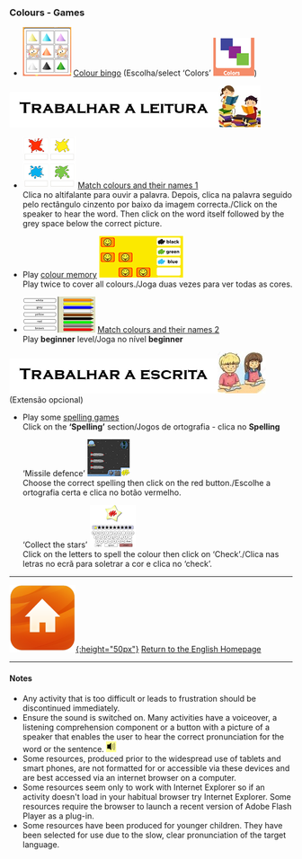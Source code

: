 <head>
<!-- Global site tag (gtag.js) - Google Analytics -->
<script async src="https://www.googletagmanager.com/gtag/js?id=UA-160613202-2"></script>
<script>
  window.dataLayer = window.dataLayer || [];
  function gtag(){dataLayer.push(arguments);}
  gtag('js', new Date());

  gtag('config', 'UA-160613202-2');
</script>
</head>

### Colours - Games

- [![cobi](/images/cobi.PNG)](http://www.abcya.com/shapes_colors_bingo.htm) [Colour bingo](http://www.abcya.com/shapes_colors_bingo.htm) (Escolha/select ‘Colors’ ![cobi2](/images/cobi2.PNG))

![readtxt](/images/readtxt.png)![read](/images/read.jpg)

- [![bcol](/images/bcol.PNG)](https://learnenglishkids.britishcouncil.org/en/word-games/colours) [Match colours and their names 1](https://learnenglishkids.britishcouncil.org/en/word-games/colours)  
Clica no altifalante para ouvir a palavra. Depois, clica na palavra seguido pelo rectângulo cinzento por baixo da imagem correcta./Click on the speaker to hear the word. Then click on the word itself followed by the grey space below the correct picture.

- Play [colour memory](https://www.eslgamesplus.com/colors-vocabulary-esl-memory-game/) [![cmem](/images/cmem.PNG)](https://www.eslgamesplus.com/colors-vocabulary-esl-memory-game/)  
   Play twice to cover all colours./Joga duas vezes para ver todas as cores.

- [![ccol](/images/ccol.PNG)](https://englishflashgames.blogspot.pt/2008/05/colours-game.html) [Match  colours and their names 2](https://englishflashgames.blogspot.pt/2008/05/colours-game.html)  
   Play **beginner** level/Joga no nível **beginner**

![writetxt](/images/writetxt.png)![write](/images/write.jpg) (Extensão opcional)

- Play some [spelling games](http://www.mes-games.com/colors.php)  
   Click on the **‘Spelling’** section/Jogos de ortografia - clica no **Spelling**

   ‘Missile defence’ [![mdef](/images/mdef.PNG)](http://www.mes-games.com/colors.php)  
   Choose the correct spelling then click on the red button./Escolhe a ortografia certa e clica no botão vermelho.

   ‘Collect the stars’ [![star](/images/star.PNG)](http://www.mes-games.com/colors.php)  
   Click on the letters to spell the colour then click on ‘Check’./Clica nas letras no ecrã para soletrar a cor e clica no ‘check’.  

***
[![home](/images/home.png){:height="50px"}](https://english-homework.github.io/KidooLand) [Return to the English Homepage](https://english-homework.github.io/KidooLand)

***

#### Notes
* Any activity that is too difficult or leads to frustration should be discontinued immediately.
* Ensure the sound is switched on. Many activities have a voiceover, a listening comprehension component or a button with a picture of a speaker that enables the user to hear the correct pronunciation for the word or the sentence. ![spkr2](/images/spkr2.PNG)
* Some resources, produced prior to the widespread use of tablets and smart phones, are not formatted for or accessible via these devices and are best accessed via an internet browser on a computer.
* Some resources seem only to work with Internet Explorer so if an activity doesn't load in your habitual browser try Internet Explorer. Some resources require the browser to launch a recent version of Adobe Flash Player as a plug-in.
* Some resources have been produced for younger children. They have been selected for use due to the slow, clear pronunciation of the target language.
